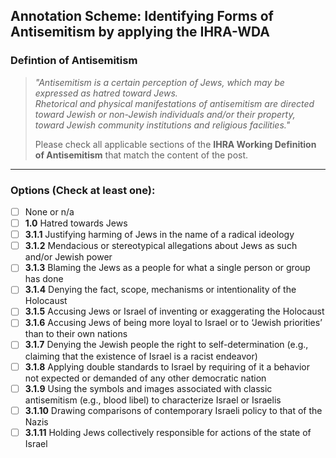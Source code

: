 ## Annotation Scheme: Identifying Forms of Antisemitism by applying the IHRA-WDA

### Defintion of Antisemitism

> _"Antisemitism is a certain perception of Jews, which may be expressed as hatred toward Jews.  
> Rhetorical and physical manifestations of antisemitism are directed toward Jewish or non-Jewish individuals and/or their property, toward Jewish community institutions and religious facilities."_  
>
> Please check all applicable sections of the **IHRA Working Definition of Antisemitism** that match the content of the post.

---

### **Options (Check at least one):**

- [ ] None or n/a
- [ ] **1.0** Hatred towards Jews
- [ ] **3.1.1** Justifying harming of Jews in the name of a radical ideology
- [ ] **3.1.2** Mendacious or stereotypical allegations about Jews as such and/or Jewish power
- [ ] **3.1.3** Blaming the Jews as a people for what a single person or group has done
- [ ] **3.1.4** Denying the fact, scope, mechanisms or intentionality of the Holocaust
- [ ] **3.1.5** Accusing Jews or Israel of inventing or exaggerating the Holocaust
- [ ] **3.1.6** Accusing Jews of being more loyal to Israel or to ‘Jewish priorities’ than to their own nations
- [ ] **3.1.7** Denying the Jewish people the right to self-determination (e.g., claiming that the existence of Israel is a racist endeavor)
- [ ] **3.1.8** Applying double standards to Israel by requiring of it a behavior not expected or demanded of any other democratic nation
- [ ] **3.1.9** Using the symbols and images associated with classic antisemitism (e.g., blood libel) to characterize Israel or Israelis
- [ ] **3.1.10** Drawing comparisons of contemporary Israeli policy to that of the Nazis
- [ ] **3.1.11** Holding Jews collectively responsible for actions of the state of Israel
